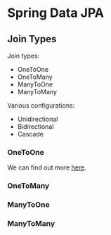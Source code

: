 # Spring Data JPA

## Join Types

Join types:
- OneToOne
- OneToMany
- ManyToOne
- ManyToMany

Various configurations:
- Unidirectional
- Bidirectional
- Cascade

### OneToOne

We can find out more [here](https://www.baeldung.com/jpa-one-to-one).

### OneToMany

### ManyToOne

### ManyToMany